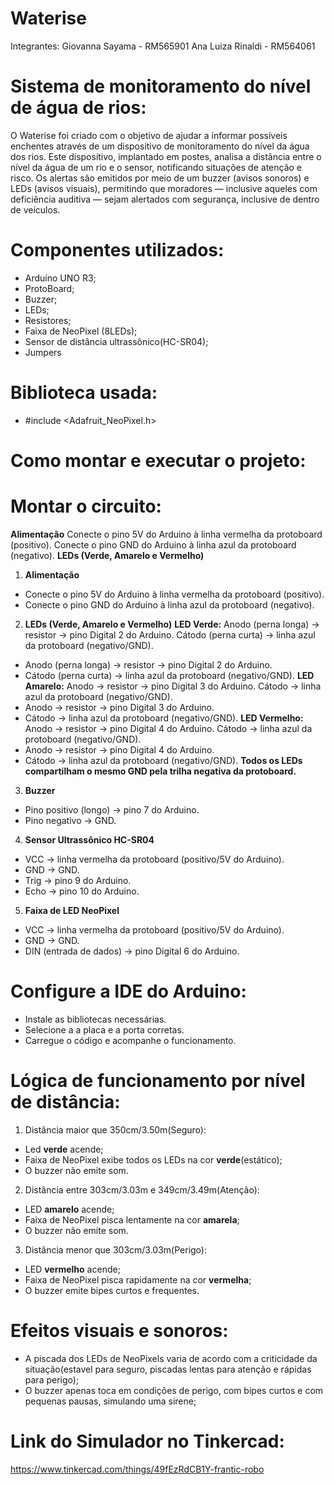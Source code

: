 # Waterise
Integrantes:
Giovanna Sayama - RM565901
Ana Luiza Rinaldi - RM564061

# Sistema de monitoramento do nível de água de rios:
O Waterise foi criado com o objetivo de ajudar a informar possíveis enchentes através de um dispositivo de monitoramento do nível da água dos rios. 
Este dispositivo, implantado em postes, analisa a distância entre o nível da água de um rio e o sensor, notificando situações de atenção e risco. Os alertas são emitidos por meio de um buzzer (avisos sonoros) e LEDs (avisos visuais), permitindo que moradores — inclusive aqueles com deficiência auditiva — sejam alertados com segurança, inclusive de dentro de veículos.

# Componentes utilizados:
- Arduíno UNO R3;
- ProtoBoard;
- Buzzer;
- LEDs;
- Resistores;
- Faixa de NeoPixel (8LEDs);
- Sensor de distância ultrassônico(HC-SR04);
- Jumpers
  
# Biblioteca usada:
  - #include <Adafruit_NeoPixel.h>
  
# Como montar e executar o projeto:
  
#  Montar o circuito:
  **Alimentação**
  Conecte o pino 5V do Arduino à linha vermelha da protoboard (positivo).
  Conecte o pino GND do Arduino à linha azul da protoboard (negativo).
  **LEDs (Verde, Amarelo e Vermelho)**
  1. **Alimentação**
  - Conecte o pino 5V do Arduino à linha vermelha da protoboard (positivo).
  - Conecte o pino GND do Arduino à linha azul da protoboard (negativo).
  2. **LEDs (Verde, Amarelo e Vermelho)**
  **LED Verde:**
  Anodo (perna longa) → resistor → pino Digital 2 do Arduino.
  Cátodo (perna curta) → linha azul da protoboard (negativo/GND).
  - Anodo (perna longa) → resistor → pino Digital 2 do Arduino.
  - Cátodo (perna curta) → linha azul da protoboard (negativo/GND).
  **LED Amarelo:**
  Anodo → resistor → pino Digital 3 do Arduino.
  Cátodo → linha azul da protoboard (negativo/GND).
  - Anodo → resistor → pino Digital 3 do Arduino.
  - Cátodo → linha azul da protoboard (negativo/GND).
  **LED Vermelho:**
  Anodo → resistor → pino Digital 4 do Arduino.
  Cátodo → linha azul da protoboard (negativo/GND).
  - Anodo → resistor → pino Digital 4 do Arduino.
  - Cátodo → linha azul da protoboard (negativo/GND).
  **Todos os LEDs compartilham o mesmo GND pela trilha negativa da protoboard.**
  3. **Buzzer**
  - Pino positivo (longo) → pino 7 do Arduino.
  - Pino negativo → GND.
  4. **Sensor Ultrassônico HC-SR04**
  - VCC → linha vermelha da protoboard (positivo/5V do Arduino).
  - GND → GND.
  - Trig → pino 9 do Arduino.
  - Echo → pino 10 do Arduino.
  5. **Faixa de LED NeoPixel**
  - VCC → linha vermelha da protoboard (positivo/5V do Arduino).
  - GND → GND.
  - DIN (entrada de dados) → pino Digital 6 do Arduino.
  
# Configure a IDE do Arduino:
  - Instale as bibliotecas necessárias.
  - Selecione a a placa e a porta corretas.
  - Carregue o código e acompanhe o funcionamento.
  
# Lógica de funcionamento por nível de distância:
  1. Distância maior que 350cm/3.50m(Seguro):
  - Led **verde** acende;
  - Faixa de NeoPixel exibe todos os LEDs na cor **verde**(estático);
  - O buzzer não emite som.
  2. Distância entre 303cm/3.03m e 349cm/3.49m(Atenção):
  - LED **amarelo** acende;
  - Faixa de NeoPixel pisca lentamente na cor **amarela**;
  - O buzzer não emite som.
  3. Distância menor que 303cm/3.03m(Perigo):
  - LED **vermelho** acende;
  - Faixa de NeoPixel pisca rapidamente na cor **vermelha**;
  - O buzzer emite bipes curtos e frequentes.
  
# Efeitos visuais e sonoros:
  - A piscada dos LEDs de NeoPixels varia de acordo com a criticidade da situação(estavel para seguro, piscadas lentas para atenção e rápidas para perigo);
  - O buzzer apenas toca em condições de perigo, com bipes curtos e com pequenas pausas, simulando uma sirene;

# Link do Simulador no Tinkercad:
https://www.tinkercad.com/things/49fEzRdCB1Y-frantic-robo
